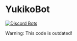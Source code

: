 # YukikoBot
[![Discord Bots](https://discordbots.org/api/widget/447493600167591936.svg)](https://discordbots.org/bot/447493600167591936)

Warning: This code is outdated!
